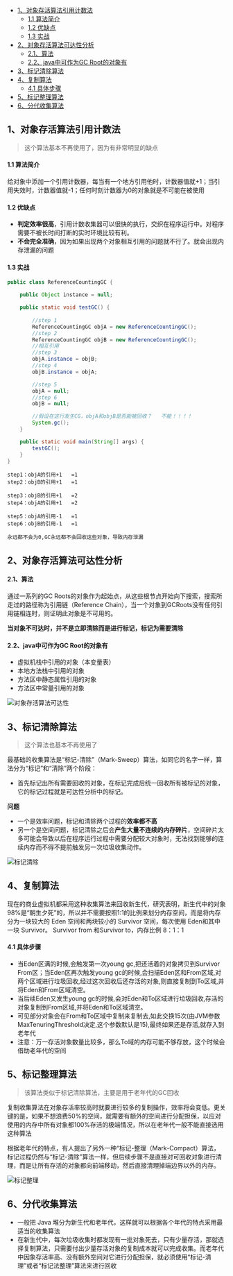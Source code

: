 - [1、对象存活算法引用计数法](#1------------)
    + [1.1 算法简介](#11-----)
    + [1.2 优缺点](#12----)
    + [1.3 实战](#13---)
- [2、对象存活算法可达性分析](#2------------)
    + [2.1、算法](#21---)
    + [2.2、java中可作为GC Root的对象有](#22-java----gc-root----)
- [3、标记清除算法](#3-------)
- [4、复制算法](#4-----)
    + [4.1 具体步骤](#41-----)
- [5、标记整理算法](#5-------)
- [6、分代收集算法](#6-------)

## 1、对象存活算法引用计数法

> 这个算法基本不再使用了，因为有非常明显的缺点

#### 1.1 算法简介

给对象中添加一个引用计数器，每当有一个地方引用他时，计数器值就+1；当引用失效时，计数器值就-1；任何时刻计数器为0的对象就是不可能在被使用

#### 1.2 优缺点
- **判定效率很高**，引用计数收集器可以很快的执行，交织在程序运行中。对程序需要不被长时间打断的实时环境比较有利。
- **不会完全准确**，因为如果出现两个对象相互引用的问题就不行了。就会出现内存泄漏的问题

#### 1.3 实战

```java
public class ReferenceCountingGC {

    public Object instance = null;

    public static void testGC() {
        
        //step 1
        ReferenceCountingGC objA = new ReferenceCountingGC();
        //step 2
        ReferenceCountingGC objB = new ReferenceCountingGC();
        //相互引用
        //step 3
        objA.instance = objB;
        //step 4
        objB.instance = objA;

        //step 5
        objA = null;
        //step 6
        objB = null;

        //假设在这行发生CG，objA和objB是否能被回收？   不能！！！！
        System.gc();
    }

    public static void main(String[] args) {
        testGC();
    }
}
```
```
step1：objA的引用+1   =1
step2：objB的引用+1   =1

step3：objB的引用+1   =2
step4：objA的引用+1   =2

step5：objA的引用-1   =1
step6：objB的引用-1   =1

永远都不会为0,GC永远都不会回收这些对象，导致内存泄漏
```

## 2、对象存活算法可达性分析

#### 2.1、算法

通过一系列的GC Roots的对象作为起始点，从这些根节点开始向下搜索，搜索所走过的路径称为引用链（Reference Chain），当一个对象到GCRoots没有任何引用链相连时，则证明此对象是不可用的。

**当对象不可达时，并不是立即清除而是进行标记，标记为需要清除**

#### 2.2、java中可作为GC Root的对象有
- 虚拟机栈中引用的对象（本变量表）
- 本地方法栈中引用的对象
- 方法区中静态属性引用的对象
- 方法区中常量引用的对象

![对象存活算法可达性]()

## 3、标记清除算法

> 这个算法也基本不再使用了

最基础的收集算法是“标记-清除”（Mark-Sweep）算法，如同它的名字一样，算法分为“标记”和“清除”两个阶段：
- 首先标记出所有需要回收的对象，在标记完成后统一回收所有被标记的对象，它的标记过程就是可达性分析中的标记。

**问题**
- 一个是效率问题，标记和清除两个过程的**效率都不高**
- 另一个是空间问题，标记清除之后会**产生大量不连续的内存碎片**，空间碎片太多可能会导致以后在程序运行过程中需要分配较大对象时，无法找到能够的连续内存而不得不提前触发另一次垃圾收集动作。

![标记清除]()

## 4、复制算法
现在的商业虚拟机都采用这种收集算法来回收新生代，研究表明，新生代中的对象 98%是“朝生夕死”的，所以并不需要按照1:1的比例来划分内存空间，而是将内存分为一块较大的 Eden 空间和两块较小的 Survivor 空间，每次使用 Eden和其中一块 Survivor。 Survivor from 和Survivor to，内存比例 8：1：1

#### 4.1 具体步骤

- 当Eden区满的时候,会触发第一次young gc,把还活着的对象拷贝到Survivor From区；当Eden区再次触发young
gc的时候,会扫描Eden区和From区域,对两个区域进行垃圾回收,经过这次回收后还存活的对象,则直接复制到To区域,并将Eden和From区域清空。
- 当后续Eden又发生young gc的时候,会对Eden和To区域进行垃圾回收,存活的对象复制到From区域,并将Eden和To区域清空。
- 可见部分对象会在From和To区域中复制来复制去,如此交换15次(由JVM参数MaxTenuringThreshold决定,这个参数默认是15),最终如果还是存活,就存入到老年代
- 注意：万一存活对象数量比较多，那么To域的内存可能不够存放，这个时候会借助老年代的空间

## 5、标记整理算法
> 该算法类似于标记清除算法，主要是用于老年代的GC回收

复制收集算法在对象存活率较高时就要进行较多的复制操作，效率将会变低。更关键的是，如果不想浪费50%的空间，就需要有额外的空间进行分配担保，以应对使用的内存中所有对象都100%存活的极端情况，所以在老年代一般不能直接选用这种算法

根据老年代的特点，有人提出了另外一种“标记-整理（Mark-Compact）算法，标记过程仍然与“标记-清除”算法一样，但后续步骤不是直接对可回收对象进行清理，而是让所有存活的对象都向前端移动，然后直接清理掉端边界以外的内存。

![标记整理]()


## 6、分代收集算法
- 一般把 Java 堆分为新生代和老年代，这样就可以根据各个年代的特点采用最适当的收集算法
- 在新生代中，每次垃圾收集时都发现有一批对象死去，只有少量存活，那就选择复制算法，只需要付出少量存活对象的复制成本就可以完成收集。而老年代中因象存活率高、没有额外空间对它进行分配担保，就必须使用“标记-清理”或者“标记法整理”算法来进行回收